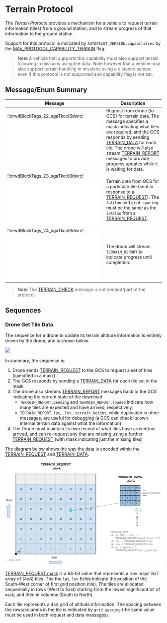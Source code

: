 # Terrain Protocol

The *Terrain Protocol* provides a mechanism for a vehicle to request terrain information (tiles) from a ground station, and to stream progress of that information to the ground station.

Support for this protocol is indicated by `AUTOPILOT_VERSION.capabilities` by the [MAV_PROTOCOL_CAPABILITY_TERRAIN](../messages/common.md#MAV_PROTOCOL_CAPABILITY_TERRAIN) flag.

> **Note** A vehicle that supports this capability must also support terrain following in missions using the data. Note however that a vehicle may also support terrain handling in missions using a distance sensor, even if this protocol is not supported and capability flag is not set.


## Message/Enum Summary

| Message                                                                                      | Description                                                                                                                                                                                                                                                                                                                 |
| -------------------------------------------------------------------------------------------- | --------------------------------------------------------------------------------------------------------------------------------------------------------------------------------------------------------------------------------------------------------------------------------------------------------------------------- |
| !!crwdBlockTags_22_sgaTkcolBdwrc!![TERRAIN_REQUEST](../messages/common.md#TERRAIN_REQUEST) | Request from drone (to GCS) for terrain data. The message specifies a mask indicating what tiles are required, and the GCS responds by sending [TERRAIN_DATA](#TERRAIN_DATA) for each tile. The drone will also stream [TERRAIN_REPORT](#TERRAIN_REPORT) messages to provide progress updates while it is waiting for data. |
| !!crwdBlockTags_23_sgaTkcolBdwrc!![TERRAIN_DATA](../messages/common.md#TERRAIN_DATA)       | Terrain data from GCS for a particular tile (sent in response to a [TERRAIN_REQUEST](#TERRAIN_REQUEST)). The `lat`/`lon` and `grid_spacing` must be the same as the `lat`/`lon` from a [TERRAIN_REQUEST](#TERRAIN_REQUEST).                                                                                                 |
| !!crwdBlockTags_24_sgaTkcolBdwrc!![TERRAIN_REPORT](../messages/common.md#TERRAIN_REPORT)   | The drone will stream `TERRAIN_REPORT` to indicate progress until completion.                                                                                                                                                                                                                                               |

> **Note** The [TERRAIN_CHECK](../messages/common.md#TERRAIN_CHECK) message is not needed/part of the protocol.

## Sequences

### Drone Get Tile Data

The sequence for a drone to update its terrain altitude information is entirely driven by the drone, and is shown below.

[![](https://mermaid.ink/img/eyJjb2RlIjoic2VxdWVuY2VEaWFncmFtO1xuICAgIHBhcnRpY2lwYW50IERyb25lXG4gICAgcGFydGljaXBhbnQgR0NTXG4gICAgRHJvbmUtPj5HQ1M6IFRFUlJBSU5fUkVRVUVTVChtYXNrKVxuICAgIERyb25lLT4-RHJvbmU6IFN0YXJ0IHRpbWVvdXRcbiAgICBOb3RlIG92ZXIgRHJvbmUsIEdDUzogVEVSUkFJTl9EQVRBIGZvciBldmVyeSBiaXQgc2V0IGluIFRFUlJBSU5fUkVRVUVTVC5tYXNrXG4gICAgTm90ZSBvdmVyIERyb25lLCBHQ1M6IFRFUlJBSU5fUkVQT1JUIHN0cmVhbWVkIGFzIHByb2dyZXNzIHVwZGF0ZVxuICAgIEdDUy0-PkRyb25lOiBURVJSQUlOX0RBVEFcbiAgICBHQ1MtPj5Ecm9uZTogVEVSUkFJTl9EQVRBXG4gICAgRHJvbmUtPj5HQ1M6IFRFUlJBSU5fUkVQT1JUXG4gICAgR0NTLT4-RHJvbmU6IFRFUlJBSU5fREFUQVxuXG4gICAgRHJvbmUtPj5HQ1M6IFRFUlJBSU5fUkVQT1JUXG4gICAgTm90ZSBvdmVyIERyb25lLCBHQ1M6IERyb25lIHJlcXVlc3RzIG5ldyBtYXNrIGZvciBtaXNzaW5nIHRpbGVzIChldGMpXG4gICAgRHJvbmUtPj5HQ1M6IFRFUlJBSU5fUkVRVUVTVChtYXNrKVxuIiwibWVybWFpZCI6eyJ0aGVtZSI6ImRlZmF1bHQifSwidXBkYXRlRWRpdG9yIjpmYWxzZX0)](https://mermaid-js.github.io/mermaid-live-editor/#/edit/eyJjb2RlIjoic2VxdWVuY2VEaWFncmFtO1xuICAgIHBhcnRpY2lwYW50IERyb25lXG4gICAgcGFydGljaXBhbnQgR0NTXG4gICAgRHJvbmUtPj5HQ1M6IFRFUlJBSU5fUkVRVUVTVChtYXNrKVxuICAgIERyb25lLT4-RHJvbmU6IFN0YXJ0IHRpbWVvdXRcbiAgICBOb3RlIG92ZXIgRHJvbmUsIEdDUzogVEVSUkFJTl9EQVRBIGZvciBldmVyeSBiaXQgc2V0IGluIFRFUlJBSU5fUkVRVUVTVC5tYXNrXG4gICAgTm90ZSBvdmVyIERyb25lLCBHQ1M6IFRFUlJBSU5fUkVQT1JUIHN0cmVhbWVkIGFzIHByb2dyZXNzIHVwZGF0ZVxuICAgIEdDUy0-PkRyb25lOiBURVJSQUlOX0RBVEFcbiAgICBHQ1MtPj5Ecm9uZTogVEVSUkFJTl9EQVRBXG4gICAgRHJvbmUtPj5HQ1M6IFRFUlJBSU5fUkVQT1JUXG4gICAgR0NTLT4-RHJvbmU6IFRFUlJBSU5fREFUQVxuXG4gICAgRHJvbmUtPj5HQ1M6IFRFUlJBSU5fUkVQT1JUXG4gICAgTm90ZSBvdmVyIERyb25lLCBHQ1M6IERyb25lIHJlcXVlc3RzIG5ldyBtYXNrIGZvciBtaXNzaW5nIHRpbGVzIChldGMpXG4gICAgRHJvbmUtPj5HQ1M6IFRFUlJBSU5fUkVRVUVTVChtYXNrKVxuIiwibWVybWFpZCI6eyJ0aGVtZSI6ImRlZmF1bHQifSwidXBkYXRlRWRpdG9yIjpmYWxzZX0)

In summary, the sequence is:
1. Drone sends [TERRAIN_REQUEST](#TERRAIN_REQUEST) to the GCS to request a set of tiles (specified in a mask).
1. The GCS responds by sending a [TERRAIN_DATA](#TERRAIN_DATA) for each tile set in the mask
1. The drone also streams [TERRAIN_REPORT](#TERRAIN_REPORT) messages back to the GCS indicating the current state of the download
   - `TERRAIN_REPORT.pending` and `TERRAIN_REPORT.loaded` indicate how many tiles are expected and have arrived, respectively.
   - `TERRAIN_REPORT.lat`, `.lon`, .`terrain_height`, while duplicated in other messages, are useful for debugging (a GCS can check its own internal terrain data against what the information).
1. The Drone must maintain its own record of what tiles have arrived/not arrived, and can re-request any that are missing using a further [TERRAIN_REQUEST](#TERRAIN_REQUEST) (with mask indicating just the missing tiles)

The diagram below shows the way the data is encoded within the [TERRAIN_REQUEST](#TERRAIN_REQUEST) and [TERRAIN_DATA](#TERRAIN_DATA).

![Terrain_report.mask data layout](../../assets/protocols/terrain/terrain_request_data.png)
<!-- Link to image source: https://docs.google.com/drawings/d/1DnDH6L58qBMW4HuCjMo3Fpkgx_vTYuwLAsH0W8bWLXQ/edit?usp=sharing -->

[TERRAIN_REQUEST.mask](#TERRAIN_REQUEST) is a 64-bit value that represents a row major 8x7 array of (4x4) tiles. The the `lat`, `lon` fields indicate the position of the South-West corner of first grid position (tile). The tiles are allocated sequentially in rows (West to East) starting from the lowest significant bit of `mask`, and then in columns (South to North).

Each tile represents a 4x4 grid of altitude information. The spacing between the rows/columns in the tile is indicated by `grid_spacing` (the same value must be used in both request and data messages).


